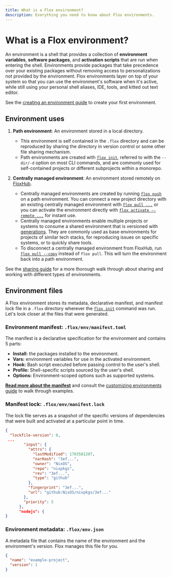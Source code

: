 ```yaml
---
title: What is a Flox environment?
description: Everything you need to know about Flox environments.
---
```


# What is a Flox environment?

An environment is a shell that provides a collection of
**environment variables**, **software packages**, and **activation scripts** that
are run when entering the shell.
Environments provide packages that take precedence over your existing packages
without removing access to personalizations not provided by the environment.
Flox environments layer on top of your system so that you can use the
environment's software when it's active,
while still using your personal shell aliases, IDE, tools, and
kitted out text editor.

See the [creating an environment guide][create_guide] to create your first
environment.

## Environment uses

1. **Path environment**: An environment stored in a local directory.
    - This environment is self contained in the `.flox` directory and can be
reproduced by sharing the directory in version control or some other file
sharing mechanism.
    - Path environments are created with [`flox init`][flox_init],
referred to with the `--dir/-d` option on most CLI commands,
and are commonly used for self-contained projects or different subprojects
within a monorepo.

2. **Centrally managed environment**: An environment stored remotely on
[FloxHub][floxhub_concept].

    - Centrally managed environments are created by running [`flox push`][flox_push]
on a path environment.
     You can connect a new project directory with an existing centrally managed environment with [`flox pull ...`][flox_pull] or you can activate the environment directly with [`flox activate --remote ...`][flox_activate] for instant use.
    - Centrally managed environments enable multiple projects or systems to consume a
shared environment that is versioned with [generations][generation_concept].
They are commonly used as base environments for projects of similar tech stacks,
for reproducing issues on specific systems, or to quickly share tools.
    - To disconnect a centrally managed environment from FloxHub, run [`flox pull --copy`][flox_pull] instead of `flox pull`.
    This will turn the environment back into a path environment.

See the [sharing guide][sharing_guide] for a more thorough walk through about
sharing and working with different types of environments.

## Environment files

A Flox environment stores its metadata, declarative manifest, and manifest lock
file in a `.flox` directory wherever the [`flox init`][flox_init] command was
run.
Let's look closer at the files that were generated.

### Environment manifest: `.flox/env/manifest.toml`

The manifest is a declarative specification for the environment and contains 5
parts:

- **Install:** the packages installed to the environment.
- **Vars:** environment variables for use in the activated environment.
- **Hook:** Bash script executed before passing control to the user's shell.
- **Profile:** Shell-specific scripts sourced by the user's shell.
- **Options:** Environment-scoped options such as supported systems.

**[Read more about the manifest][manifest_concept]** and consult the
[customizing environments guide][customizing_environments_guide] to walk through
examples.

### Manifest lock: `.flox/env/manifest.lock`

The lock file serves as a snapshot of the specific versions of dependencies that
were built and activated at a particular point in time.

``` json title="manifest.lock"
{
  "lockfile-version": 0,
 ...
        "input": {
          "attrs": {
            "lastModified": 1703581207,
            "narHash": "3ef...",
            "owner": "NixOS",
            "repo": "nixpkgs",
            "rev": "3ef...",
            "type": "github"
          },
          "fingerprint": "3ef...",
          "url": "github:NixOS/nixpkgs/3ef..."
        },
        "priority": 5
      },
      "nodejs": {    
}
```

### Environment metadata: `.flox/env.json`

A metadata file that contains the name of the environment and the environment's
version. Flox manages this file for you.

``` json title="env.json"
{
  "name": "example-project",
  "version": 1
}
```

[flox_init]: ../reference/command-reference/flox-init.md
[flox_show]: ../reference/command-reference/flox-show.md
[flox_edit]: ../reference/command-reference/flox-edit.md
[flox_install]: ../reference/command-reference/flox-install.md
[flox_search]: ../reference/command-reference/flox-search.md
[flox_edit]: ../reference/command-reference/flox-edit.md
[flox_push]: ../reference/command-reference/flox-push.md
[flox_pull]: ../reference/command-reference/flox-push.md
[flox_activate]: ../reference/command-reference/flox-activate.md
[sharing_guide]: ../tutorials/sharing-environments.md
[create_guide]: ../tutorials/creating-environments.md
[customizing_environments_guide]: ../tutorials/customizing-environments.md
[generation_concept]: ./generations.md
[manifest_concept]: ./manifest.md
[floxhub_concept]: ./floxhub.md
[discourse]: https://discourse.flox.dev/
